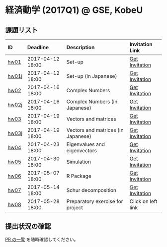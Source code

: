 # 経済動学 (2017Q1) @ GSE, KobeU




## 課題リスト



|ID                                             |Deadline         |Description                        |Invitation Link                                                                                        |
|:----------------------------------------------|:----------------|:----------------------------------|:------------------------------------------------------------------------------------------------------|
|[hw01](https://github.com/rokko-ed17q1/hw01)   |2017-04-12 18:00 |Set-up                             |[Get Invitation](https://classroom.github.com/assignment-invitations/71662ce830389cd3bad39a5ab76110b7) |
|[hw01j](https://github.com/rokko-ed17q1/hw01j) |2017-04-12 18:00 |Set-up (in Japanese)               |[Get Invitation](https://classroom.github.com/assignment-invitations/cfac8ca7103b91cfecb2dc62f771c9f4) |
|[hw02](https://github.com/rokko-ed17q1/hw02)   |2017-04-16 18:00 |Complex Numbers                    |[Get Invitation](https://classroom.github.com/assignment-invitations/cb35b637a3d6725742460d32de447a65) |
|[hw02j](https://github.com/rokko-ed17q1/hw02j) |2017-04-16 18:00 |Complex Numbers (in Japanese)      |[Get Invitation](https://classroom.github.com/assignment-invitations/995b1b540c40dcd02308e4821d7348f1) |
|[hw03](https://github.com/rokko-ed17q1/hw03)   |2017-04-19 18:00 |Vectors and matrices               |[Get Invitation](https://classroom.github.com/assignment-invitations/99220fce86b8bc9032d0b1ccd9672a67) |
|[hw03j](https://github.com/rokko-ed17q1/hw03j) |2017-04-19 18:00 |Vectors and matrices (in Japanese) |[Get Invitation](https://classroom.github.com/assignment-invitations/61e3ec14cec19d29344f4da6d0664ca3) |
|[hw04](https://github.com/rokko-ed17q1/hw04)   |2017-04-23 18:00 |Eigenvalues and eigenvectors       |[Get Invitation](https://classroom.github.com/assignment-invitations/2869aa6e66dbb45f747c18cf1218996c) |
|[hw05](https://github.com/rokko-ed17q1/hw05)   |2017-04-30 18:00 |Simulation                         |[Get Invitation](https://classroom.github.com/assignment-invitations/41020972bd05ef077df334665c4971ad) |
|[hw06](https://github.com/rokko-ed17q1/hw06)   |2017-05-07 18:00 |R Package                          |[Get Invitation](https://classroom.github.com/assignment-invitations/a08dc0cdb81e95ed8fcc97c4627208fa) |
|[hw07](https://github.com/rokko-ed17q1/hw07)   |2017-05-14 18:00 |Schur decomposition                |[Get Invitation](https://classroom.github.com/assignment-invitations/c0a1beb63fb2a918969c012f2aec31f6) |
|[hw08](https://github.com/rokko-ed17q1/hw08)   |2017-05-28 18:00 |Preparatory exercise for project   |Click on left link                                                                                     |

## 提出状況の確認

[PR の一覧](https://github.com/issues?utf8=%E2%9C%93&q=is%3Apr+user%3Arokko-ed17q1) を随時確認してください。
